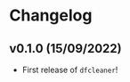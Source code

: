 # Changelog

<!--next-version-placeholder-->

## v0.1.0 (15/09/2022)

- First release of `dfcleaner`!